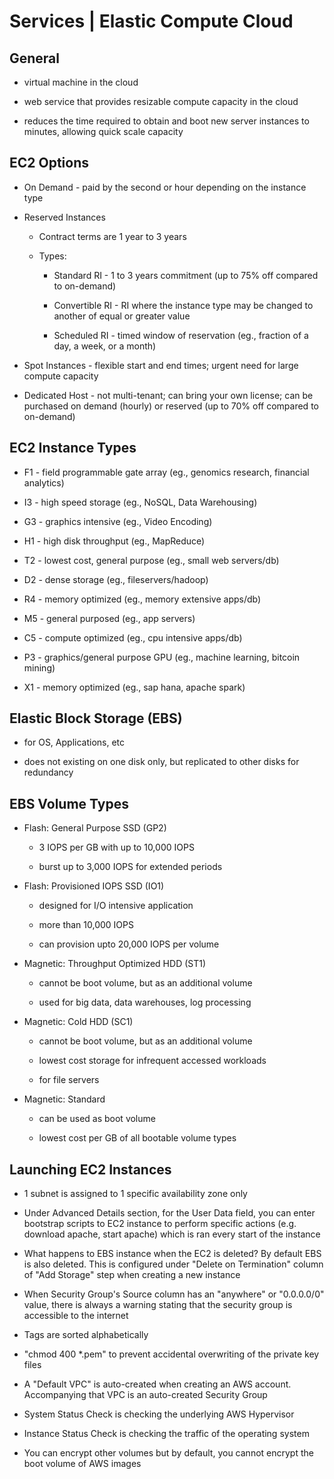 # Services | Elastic Compute Cloud

## General

* virtual machine in the cloud

* web service that provides resizable compute capacity in the cloud

* reduces the time required to obtain and boot new server instances to minutes, allowing quick scale capacity

## EC2 Options

* On Demand - paid by the second or hour depending on the instance type

* Reserved Instances

    * Contract terms are 1 year to 3 years

    * Types:

        * Standard RI - 1 to 3 years commitment (up to 75% off compared to on-demand)

        * Convertible RI - RI where the instance type may be changed to another of equal or greater value

        * Scheduled RI - timed window of reservation (eg., fraction of a day, a week, or a month)
    
* Spot Instances - flexible start and end times; urgent need for large compute capacity

* Dedicated Host - not multi-tenant; can bring your own license; can be purchased on demand (hourly) or reserved (up to 70% off compared to on-demand)

## EC2 Instance Types

* F1 - field programmable gate array (eg., genomics research, financial analytics)

* I3 - high speed storage (eg., NoSQL, Data Warehousing)

* G3 - graphics intensive (eg., Video Encoding)

* H1 - high disk throughput (eg., MapReduce)

* T2 - lowest cost, general purpose (eg., small web servers/db)

* D2 - dense storage (eg., fileservers/hadoop)

* R4 - memory optimized (eg., memory extensive apps/db)

* M5 - general purposed (eg., app servers)

* C5 - compute optimized (eg., cpu intensive apps/db)

* P3 - graphics/general purpose GPU (eg., machine learning, bitcoin mining)

* X1 - memory optimized (eg., sap hana, apache spark)

## Elastic Block Storage (EBS)

* for OS, Applications, etc

* does not existing on one disk only, but replicated to other disks for redundancy

## EBS Volume Types

* Flash: General Purpose SSD (GP2)

    * 3 IOPS per GB with up to 10,000 IOPS

    * burst up to 3,000 IOPS for extended periods

* Flash: Provisioned IOPS SSD (IO1)

    * designed for I/O intensive application
    
    * more than 10,000 IOPS

    * can provision upto 20,000 IOPS per volume

* Magnetic: Throughput Optimized HDD (ST1)

    * cannot be boot volume, but as an additional volume

    * used for big data, data warehouses, log processing

* Magnetic: Cold HDD (SC1)

    * cannot be boot volume, but as an additional volume

    * lowest cost storage for infrequent accessed workloads

    * for file servers

* Magnetic: Standard

    * can be used as boot volume

    * lowest cost per GB of all bootable volume types

## Launching EC2 Instances

* 1 subnet is assigned to 1 specific availability zone only

* Under Advanced Details section, for the User Data field, you can enter bootstrap scripts to EC2 instance to perform specific actions (e.g. download apache, start apache) which is ran every start of the instance

* What happens to EBS instance when the EC2 is deleted? By default EBS is also deleted. This is configured under "Delete on Termination" column of "Add Storage" step when creating a new instance

* When Security Group's Source column has an "anywhere" or "0.0.0.0/0" value, there is always a warning stating that the security group is accessible to the internet

* Tags are sorted alphabetically

* "chmod 400 *.pem" to prevent accidental overwriting of the private key files

* A "Default VPC" is auto-created when creating an AWS account. Accompanying that VPC is an auto-created Security Group

* System Status Check is checking the  underlying AWS Hypervisor

* Instance Status Check is checking the traffic of the operating system

* You can encrypt other volumes but by default, you cannot encrypt the boot volume of AWS images
